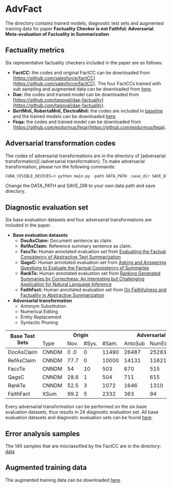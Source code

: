 # AdvFact
The directory contains trained models, diagnostic test sets and augmented training data for paper **Factuality Checker is not Faithful: Adversarial Meta-evaluation of Factuality in Summarization**

## Factuality metrics
Six representative factuality checkers included in the paper are as follows: 
* **FactCC:** the codes and original FactCC can be downloaded from [https://github.com/salesforce/factCC](https://github.com/salesforce/factCC). The four FactCCs trained with sub sampling and augmented data can be downloaded from [here](https://drive.google.com/drive/u/1/folders/1wg9jHrO90_t85ymRFBi7l6o4U7_fij_s).
* **Dae:** the codes and trained model can be downloaded from [https://github.com/tagoyal/dae-factuality](https://github.com/tagoyal/dae-factuality).
* **BertMnli, RobertaMnli, ElectraMnli:** the codes are included in [baseline](./baseline) and the trained models can be downloaded [here](https://drive.google.com/drive/u/1/folders/1wg9jHrO90_t85ymRFBi7l6o4U7_fij_s).
* **Feqa:** the codes and trained model can be downloaded from [https://github.com/esdurmus/feqa](https://github.com/esdurmus/feqa).


## Adversarial transformation codes
The codes of adversarial transformations are in the directory of [adversarial transformation](./adversarial transformation). To make adversarial transformation, please run the following commands:
```python
CUDA_VISIBLE_DEVICES=0 python main.py -path DATA_PATH -save_dir SAVE_DIR -trans_type all
```
Change the DATA_PATH and SAVE_DIR to your own data path and save directory.

## Diagnostic evaluation set
Six base evaluation datasets and four adversarial transformations are included in the paper.
* **Base evaluation datasets**
    - **DocAsClaim:** Document sentence as claim.
    - **RefAsClaim:** Reference summary sentence as claim.
    - **FaccTe:** Human annotated evaluation set from [Evaluating the Factual Consistency of Abstractive Text Summarization](https://www.aclweb.org/anthology/2020.emnlp-main.750.pdf)
    - **QagsC:** Human annotated evaluation set from [Asking and Answering Questions to Evaluate the Factual Consistency of Summaries](https://www.aclweb.org/anthology/2020.acl-main.450.pdf)
    - **RankTe:** Human annotated evaluation set from [Ranking Generated Summaries by Correctness: An Interesting but Challenging Application for Natural Language Inference](https://www.aclweb.org/anthology/P19-1213.pdf)
    - **FaithFact:** Human annotated evaluation set from [On Faithfulness and Factuality in Abstractive Summarization](https://www.aclweb.org/anthology/2020.acl-main.173.pdf)
* **Adversarial transformation**
    - Antonym Substitution
    - Numerical Editing
    - Entity Replacement
    - Syntactic Pruning

<div style='margin:auto;'>
<table class="tg">
<thead>
  <tr>
    <th class="tg-c3ow" rowspan="2">Base Test Sets</th>
    <th class="tg-c3ow" colspan="4">Origin</th>
    <th class="tg-c3ow" colspan="4">Adversarial   Transformation</th>
  </tr>
  <tr>
    <td class="tg-c3ow">Type</td>
    <td class="tg-c3ow">Nov.</td>
    <td class="tg-c3ow">#Sys.</td>
    <td class="tg-c3ow">#Sam.</td>
    <td class="tg-c3ow">AntoSub</td>
    <td class="tg-c3ow">NumEdit</td>
    <td class="tg-c3ow">EntRep</td>
    <td class="tg-c3ow">SynPrun</td>
  </tr>
</thead>
<tbody>
  <tr>
    <td class="tg-0pky">DocAsClaim</td>
    <td class="tg-c3ow">CNNDM </td>
    <td class="tg-c3ow">0 .0 </td>
    <td class="tg-c3ow">0</td>
    <td class="tg-c3ow">11490</td>
    <td class="tg-c3ow">26487</td>
    <td class="tg-c3ow">25283</td>
    <td class="tg-c3ow">6816</td>
    <td class="tg-c3ow">9533</td>
  </tr>
  <tr>
    <td class="tg-0pky">RefAsClaim</td>
    <td class="tg-c3ow">CNNDM </td>
    <td class="tg-c3ow">77.7</td>
    <td class="tg-c3ow">0</td>
    <td class="tg-c3ow">10000</td>
    <td class="tg-c3ow">14131</td>
    <td class="tg-c3ow">11621</td>
    <td class="tg-c3ow">28758</td>
    <td class="tg-c3ow">4572</td>
  </tr>
  <tr>
    <td class="tg-0pky">FaccTe</td>
    <td class="tg-c3ow">CNNDM </td>
    <td class="tg-c3ow">54</td>
    <td class="tg-c3ow">10</td>
    <td class="tg-c3ow">503</td>
    <td class="tg-c3ow">670</td>
    <td class="tg-c3ow">515</td>
    <td class="tg-c3ow">440</td>
    <td class="tg-c3ow">245</td>
  </tr>
  <tr>
    <td class="tg-0pky">QagsC</td>
    <td class="tg-c3ow">CNNDM </td>
    <td class="tg-c3ow">28.6</td>
    <td class="tg-c3ow">1</td>
    <td class="tg-c3ow">504</td>
    <td class="tg-c3ow">711</td>
    <td class="tg-c3ow">615</td>
    <td class="tg-c3ow">539</td>
    <td class="tg-c3ow">351</td>
  </tr>
  <tr>
    <td class="tg-0pky">RankTe</td>
    <td class="tg-c3ow">CNNDM </td>
    <td class="tg-c3ow">52.5</td>
    <td class="tg-c3ow">3</td>
    <td class="tg-c3ow">1072</td>
    <td class="tg-c3ow">1646</td>
    <td class="tg-c3ow">1310</td>
    <td class="tg-c3ow">767</td>
    <td class="tg-c3ow">540</td>
  </tr>
  <tr>
    <td class="tg-0pky">FaithFact</td>
    <td class="tg-c3ow">XSum</td>
    <td class="tg-c3ow">99.2</td>
    <td class="tg-c3ow">5</td>
    <td class="tg-c3ow">2332</td>
    <td class="tg-c3ow">363</td>
    <td class="tg-c3ow">94</td>
    <td class="tg-c3ow">114</td>
    <td class="tg-c3ow">118</td>
  </tr>
</tbody>
</table>
</div>


Every adversarial transformation can be performed on the six base evaluation datasets, thus results in 24 diagnostic evaluation set. All base evaluation datasets and diagnostic evaluation sets can be found [here](https://drive.google.com/drive/u/1/folders/1inYZnSkxj1JfgHHpR2OjfNXpT-SFc24p).

## Error analysis samples
The 140 samples that are misclassified by the FactCC are in the directory: [data](./data)

## Augmented training data
The augmented training data can be downloaded [here](https://drive.google.com/drive/u/1/folders/1lrqfrubEhRECjHM9SooeGABJ4-FW5bAR).


